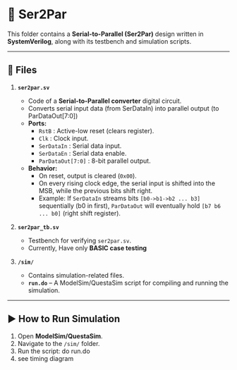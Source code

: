 # 📂 Ser2Par

This folder contains a **Serial-to-Parallel (Ser2Par)** design written in **SystemVerilog**, along with its testbench and simulation scripts.  

---

## 📄 Files

1. **`ser2par.sv`**  
   - Code of a **Serial-to-Parallel converter** digital circuit.  
   - Converts serial input data (from SerDataIn) into parallel output (to ParDataOut[7:0])
   - **Ports:**
     - `RstB` : Active-low reset (clears register).  
     - `Clk` : Clock input.  
     - `SerDataIn` : Serial data input.  
     - `SerDataEn` : Serial data enable.
     - `ParDataOut[7:0]` : 8-bit parallel output.  
   - **Behavior:**  
     - On reset, output is cleared (`0x00`).  
     - On every rising clock edge, the serial input is shifted into the MSB, while the previous bits shift right.  
     - Example: If `SerDataIn` streams bits `[b0->b1->b2 ... b3]` sequentially (b0 in first), `ParDataOut` will eventually hold `[b7 b6 ... b0]` (right shift register).  


2. **`ser2par_tb.sv`**  
   - Testbench for verifying `ser2par.sv`.  
   - Currently, Have only **BASIC case testing**
3. **`/sim/`**  
   - Contains simulation-related files.  
   - **`run.do`** – A ModelSim/QuestaSim script for compiling and running the simulation.  

---

## ▶️ How to Run Simulation

1. Open **ModelSim/QuestaSim**.  
2. Navigate to the `/sim/` folder.  
3. Run the script: do run.do
4. see timing diagram